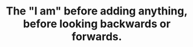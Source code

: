 ---
title: 'The "I am" before adding anything, before looking backwards or forwards.'
tags: self nondual experience
nondualpractice: true
---